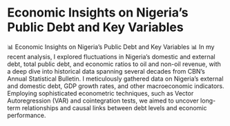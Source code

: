 # Economic Insights on Nigeria’s Public Debt and Key Variables

📊 Economic Insights on Nigeria’s Public Debt and Key Variables 📊
In my recent analysis, I explored fluctuations in Nigeria’s domestic and external debt, total public debt, and economic ratios to oil and non-oil revenue, with a deep dive into historical data spanning several decades from CBN’s Annual Statistical Bulletin. I meticulously gathered data on Nigeria’s external and domestic debt, GDP growth rates, and other macroeconomic indicators. Employing sophisticated econometric techniques, such as Vector Autoregression (VAR) and cointegration tests, we aimed to uncover long-term relationships and causal links between debt levels and economic performance. 
